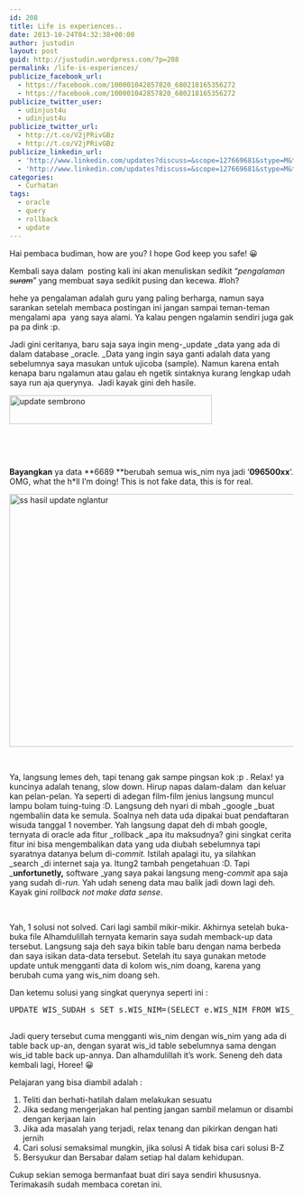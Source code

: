 ```yaml
---
id: 208
title: Life is experiences..
date: 2013-10-24T04:32:38+00:00
author: justudin
layout: post
guid: http://justudin.wordpress.com/?p=208
permalink: /life-is-experiences/
publicize_facebook_url:
  - https://facebook.com/100001042857820_680218165356272
  - https://facebook.com/100001042857820_680218165356272
publicize_twitter_user:
  - udinjust4u
  - udinjust4u
publicize_twitter_url:
  - http://t.co/V2jPRivGBz
  - http://t.co/V2jPRivGBz
publicize_linkedin_url:
  - 'http://www.linkedin.com/updates?discuss=&scope=127669681&stype=M&topic=5798999287828316160&type=U&a=E_aA'
  - 'http://www.linkedin.com/updates?discuss=&scope=127669681&stype=M&topic=5798999287828316160&type=U&a=E_aA'
categories:
  - Curhatan
tags:
  - oracle
  - query
  - rollback
  - update
---
```

Hai pembaca budiman, how are you? I hope God keep you safe! 😀

Kembali saya dalam  posting kali ini akan menuliskan sedikit &#8220;_pengalaman <del>suram</del>_&#8221; yang membuat saya sedikit pusing dan kecewa. #loh?

hehe ya pengalaman adalah guru yang paling berharga, namun saya sarankan setelah membaca postingan ini jangan sampai teman-teman mengalami apa  yang saya alami. Ya kalau pengen ngalamin sendiri juga gak pa pa dink :p. <!--more-->

Jadi gini ceritanya, baru saja saya ingin meng-_update _data yang ada di dalam database _oracle. _Data yang ingin saya ganti adalah data yang sebelumnya saya masukan untuk ujicoba (sample). Namun karena entah kenapa baru ngalamun atau galau eh ngetik sintaknya kurang lengkap udah saya run aja querynya.  Jadi kayak gini deh hasile.

[<img class="size-full wp-image-210 alignleft" alt="update sembrono" src="https://justudin.com/files/uploads/2013/10/update-sembrono.png" width="359" height="51" srcset="https://justudin.com/files/uploads/2013/10/update-sembrono-300x43.png 300w, https://justudin.com/files/uploads/2013/10/update-sembrono.png 359w" sizes="(max-width: 359px) 100vw, 359px" />](https://justudin.com/files/uploads/2013/10/update-sembrono.png)

&nbsp;

&nbsp;

**Bayangkan** ya data **6689 **berubah semua wis_nim nya jadi &#8216;**096500xx**&#8216;. OMG, what the h*ll I&#8217;m doing! This is not fake data, this is for real.

[<img alt="ss hasil update nglantur" src="https://justudin.com/files/uploads/2013/10/ss-hasil-update-nglantur.png" width="509" height="448" />](https://justudin.com/files/uploads/2013/10/ss-hasil-update-nglantur.png)

&nbsp;

Ya, langsung lemes deh, tapi tenang gak sampe pingsan kok :p . Relax! ya kuncinya adalah tenang, slow down. Hirup napas dalam-dalam  dan keluar kan pelan-pelan. Ya seperti di adegan film-film jenius langsung muncul lampu bolam tuing-tuing :D. Langsung deh nyari di mbah _google _buat ngembaliin data ke semula. Soalnya neh data uda dipakai buat pendaftaran wisuda tanggal 1 november. Yah langsung dapat deh di mbah google, ternyata di oracle ada fitur _rollback _apa itu maksudnya? gini singkat cerita fitur ini bisa mengembalikan data yang uda diubah sebelumnya tapi syaratnya datanya belum di-_commit._ Istilah apalagi itu, ya silahkan _search _di internet saja ya. Itung2 tambah pengetahuan :D. Tapi _**unfortunetly,** software _yang saya pakai langsung meng-_commit_ apa saja yang sudah di-_run._ Yah udah seneng data mau balik jadi down lagi deh. Kayak gini _rollback not make data sense_.

&nbsp;

Yah, 1 solusi not solved. Cari lagi sambil mikir-mikir. Akhirnya setelah buka-buka file Alhamdulillah ternyata kemarin saya sudah memback-up data tersebut. Langsung saja deh saya bikin table baru dengan nama berbeda dan saya isikan data-data tersebut. Setelah itu saya gunakan metode update untuk mengganti data di kolom wis\_nim doang, karena yang berubah cuma yang wis\_nim doang seh.

Dan ketemu solusi yang singkat querynya seperti ini :

<pre class="brush: plain; title: ; notranslate" title="">UPDATE WIS_SUDAH s SET s.WIS_NIM=(SELECT e.WIS_NIM FROM WIS_SUDAH_BACKUP e WHERE e.WIS_ID=s.WIS_ID);

</pre>

Jadi query tersebut cuma mengganti wis\_nim dengan wis\_nim yang ada di table back up-an, dengan syarat wis\_id table sebelumnya sama dengan wis\_id table back up-annya. Dan alhamdulillah it&#8217;s work. Seneng deh data kembali lagi, Horee! 😀

Pelajaran yang bisa diambil adalah :

  1. Teliti dan berhati-hatilah dalam melakukan sesuatu
  2. Jika sedang mengerjakan hal penting jangan sambil melamun or disambi dengan kerjaan lain
  3. Jika ada masalah yang terjadi, relax tenang dan pikirkan dengan hati jernih
  4. Cari solusi semaksimal mungkin, jika solusi A tidak bisa cari solusi B-Z
  5. Bersyukur dan Bersabar dalam setiap hal dalam kehidupan.

Cukup sekian semoga bermanfaat buat diri saya sendiri khususnya. Terimakasih sudah membaca coretan ini.